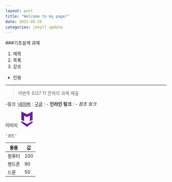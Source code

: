 ```yaml
---
layout: post
title: "Welcome to my page!"
date: 2015-05-25
categories: jekyll update
---
```



###기초설계 과제

1. 제목
2. 목록
3. 강조

- 인용

-------


> 이번주 5/27 11 전까지 과제 제출


-링크
:[네이버](https://www.naver.com "naver's homepage")
: [구글][1]
:   - **인라인 링크**
:   - *참조 링크*


이미지
![alt text](https://github.com/adam-p/markdown-here/raw/master/src/common/images/icon48.png "Logo Title Text 1")



```
'코드'
```

 물품 | 값
-----|----
컴퓨터 | 100
핸드폰 | 90
드론 | 50


[1]: http://www.google.com
